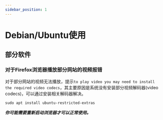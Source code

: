 ```yaml
---
sidebar_position: 1
---
```


# Debian/Ubuntu使用

## 部分软件

### 对于Firefox浏览器播放部分网站的视频报错

对于部分网站的视频无法播放，提示`to play video you may need to install the required video codecs`，其主要原因是系统没有安装部分视频解码器(video codecs)，可以通过安装相关解码器解决。

```shell
sudo apt install ubuntu-restricted-extras
```

***你可能需要重新启动浏览器才可以正常使用。***
